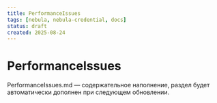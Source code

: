 ```yaml
---
title: PerformanceIssues
tags: [nebula, nebula-credential, docs]
status: draft
created: 2025-08-24
---
```


# PerformanceIssues

PerformanceIssues.md — содержательное наполнение, раздел будет автоматически дополнен при следующем обновлении.
